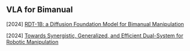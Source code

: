 ## VLA for Bimanual

[2024] [RDT-1B: a Diffusion Foundation Model for Bimanual Manipulation](https://arxiv.org/abs/2410.07864)

[2024] [Towards Synergistic, Generalized, and Efficient Dual-System for Robotic Manipulation](https://arxiv.org/abs/2410.08001)
